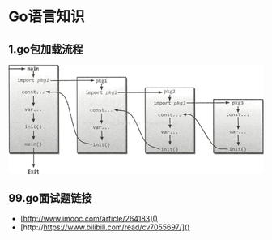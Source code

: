 # Go语言知识
## 1.go包加载流程
![](../pictures/goinit.png)

## 99.go面试题链接
- [http://www.imooc.com/article/264183]()
- [http://https://www.bilibili.com/read/cv7055697/]()